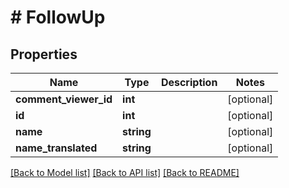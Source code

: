# # FollowUp

## Properties

Name | Type | Description | Notes
------------ | ------------- | ------------- | -------------
**comment_viewer_id** | **int** |  | [optional]
**id** | **int** |  | [optional]
**name** | **string** |  | [optional]
**name_translated** | **string** |  | [optional]

[[Back to Model list]](../../README.md#models) [[Back to API list]](../../README.md#endpoints) [[Back to README]](../../README.md)
